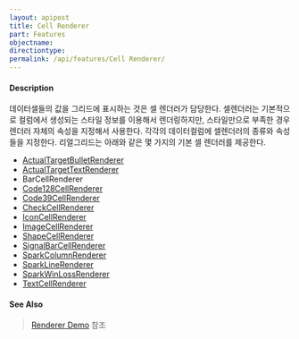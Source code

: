 ```yaml
---
layout: apipost
title: Cell Renderer
part: Features
objectname: 
directiontype: 
permalink: /api/features/Cell Renderer/
---
```


#### Description

데이터셀들의 값을 그리드에 표시하는 것은 셀 렌더러가 담당한다. 셀렌더러는 기본적으로 컬럼에서 생성되는 스타일 정보를 이용해서 렌더링하지만, 스타일만으로 부족한 경우 렌더러 자체의 속성을 지정해서 사용한다. 각각의 데이터컬럼에 셀렌더러의 종류와 속성들을 지정한다. 리얼그리드는 아래와 같은 몇 가지의 기본 셀 렌더러를 제공한다.

* [ActualTargetBulletRenderer](/api/types/ActualTargetBulletRenderer)  
* [ActualTargetTextRenderer](/api/types/ActualTargetTextRenderer)  
* BarCellRenderer
* [Code128CellRenderer](/api/types/Code128CellRenderer)  
* [Code39CellRenderer](/api/types/Code39CellRenderer)  
* [CheckCellRenderer](/api/types/CheckCellRenderer)   
* [IconCellRenderer](/api/types/IconCellRenderer)  
* [ImageCellRenderer](/api/types/ImageCellRenderer)  
* [ShapeCellRenderer](/api/types/ShapeCellRenderer)  
* [SignalBarCellRenderer](/api/types/SignalBarCellRenderer)  
* [SparkColumnRenderer](/api/types/SparkColumnRenderer)  
* [SparkLineRenderer](/api/types/SparkLineRenderer)  
* [SparkWinLossRenderer](/api/types/SparkWinLossRenderer)  
* [TextCellRenderer](/api/types/TextCellRenderer)  

#### See Also

> [Renderer Demo](http://demo.realgrid.net/Demo/RendererConcept) 참조
